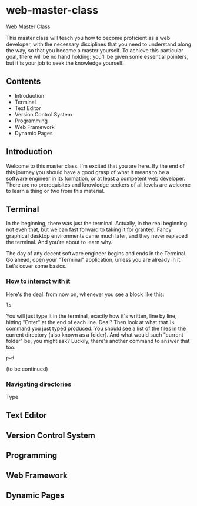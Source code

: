 # web-master-class
Web Master Class

This master class will teach you how to become proficient as a web developer, with the necessary disciplines that you need to understand along the way, so that you become a master yourself. To achieve this particular goal, there will be no hand holding: you'll be given some essential pointers, but it is your job to seek the knowledge yourself.

## Contents
- Introduction
- Terminal
- Text Editor
- Version Control System
- Programming
- Web Framework
- Dynamic Pages

## Introduction
Welcome to this master class. I'm excited that you are here. By the end of this journey you should have a good grasp of what it means to be a software engineer in its formation, or at least a competent web developer. There are no prerequisites and knowledge seekers of all levels are welcome to learn a thing or two from this material.

## Terminal
In the beginning, there was just the terminal. Actually, in the real beginning not even that, but we can fast forward to taking it for granted. Fancy graphical desktop environments came much later, and they never replaced the terminal. And you're about to learn why.

The day of any decent software engineer begins and ends in the Terminal. Go ahead, open your "Terminal" application, unless you are already in it. Let's cover some basics.

### How to interact with it
Here's the deal: from now on, whenever you see a block like this:
```shell
ls
```
You will just type it in the terminal, exactly how it's written, line by line, hitting "Enter" at the end of each line. Deal? Then look at what that `ls` command you just typed produced. You should see a list of the files in the current directory (also known as a folder). And what would such "current folder" be, you might ask? Luckily, there's another command to answer that too:
```shell
pwd
```

(to be continued)
### Navigating directories
Type 

## Text Editor

## Version Control System

## Programming

## Web Framework

## Dynamic Pages
